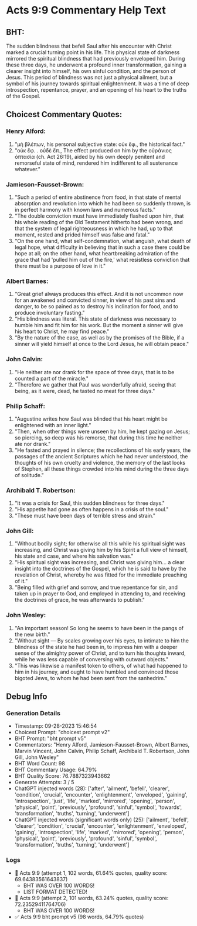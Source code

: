 # Acts 9:9 Commentary Help Text

## BHT:
The sudden blindness that befell Saul after his encounter with Christ marked a crucial turning point in his life. This physical state of darkness mirrored the spiritual blindness that had previously enveloped him. During these three days, he underwent a profound inner transformation, gaining a clearer insight into himself, his own sinful condition, and the person of Jesus. This period of blindness was not just a physical ailment, but a symbol of his journey towards spiritual enlightenment. It was a time of deep introspection, repentance, prayer, and an opening of his heart to the truths of the Gospel.

## Choicest Commentary Quotes:
### Henry Alford:
1. "μὴ βλέπων, his personal subjective state: οὐκ ἔφ., the historical fact."
2. "οὐκ ἔφ. . οὐδὲ ἔπ., The effect produced on him by the οὐράνιος ὀπτασία (ch. Act 26:19), aided by his own deeply penitent and remorseful state of mind, rendered him indifferent to all sustenance whatever."

### Jamieson-Fausset-Brown:
1. "Such a period of entire abstinence from food, in that state of mental absorption and revolution into which he had been so suddenly thrown, is in perfect harmony with known laws and numerous facts."
2. "The double conviction must have immediately flashed upon him, that his whole reading of the Old Testament hitherto had been wrong, and that the system of legal righteousness in which he had, up to that moment, rested and prided himself was false and fatal."
3. "On the one hand, what self-condemnation, what anguish, what death of legal hope, what difficulty in believing that in such a case there could be hope at all; on the other hand, what heartbreaking admiration of the grace that had 'pulled him out of the fire,' what resistless conviction that there must be a purpose of love in it."

### Albert Barnes:
1. "Great grief always produces this effect. And it is not uncommon now for an awakened and convicted sinner, in view of his past sins and danger, to be so pained as to destroy his inclination for food, and to produce involuntary fasting."
2. "His blindness was literal. This state of darkness was necessary to humble him and fit him for his work. But the moment a sinner will give his heart to Christ, he may find peace."
3. "By the nature of the ease, as well as by the promises of the Bible, if a sinner will yield himself at once to the Lord Jesus, he will obtain peace."

### John Calvin:
1. "He neither ate nor drank for the space of three days, that is to be counted a part of the miracle."
2. "Therefore we gather that Paul was wonderfully afraid, seeing that being, as it were, dead, he tasted no meat for three days."

### Philip Schaff:
1. "Augustine writes how Saul was blinded that his heart might be enlightened with an inner light."
2. "Then, when other things were unseen by him, he kept gazing on Jesus; so piercing, so deep was his remorse, that during this time he neither ate nor drank."
3. "He fasted and prayed in silence; the recollections of his early years, the passages of the ancient Scriptures which he had never understood, the thoughts of his own cruelty and violence, the memory of the last looks of Stephen, all these things crowded into his mind during the three days of solitude."

### Archibald T. Robertson:
1. "It was a crisis for Saul, this sudden blindness for three days."
2. "His appetite had gone as often happens in a crisis of the soul."
3. "These must have been days of terrible stress and strain."

### John Gill:
1. "Without bodily sight; for otherwise all this while his spiritual sight was increasing, and Christ was giving him by his Spirit a full view of himself, his state and case, and where his salvation was."
2. "His spiritual sight was increasing, and Christ was giving him... a clear insight into the doctrines of the Gospel, which he is said to have by the revelation of Christ, whereby he was fitted for the immediate preaching of it."
3. "Being filled with grief and sorrow, and true repentance for sin, and taken up in prayer to God, and employed in attending to, and receiving the doctrines of grace, he was afterwards to publish."

### John Wesley:
1. "An important season! So long he seems to have been in the pangs of the new birth."
2. "Without sight — By scales growing over his eyes, to intimate to him the blindness of the state he had been in, to impress him with a deeper sense of the almighty power of Christ, and to turn his thoughts inward, while he was less capable of conversing with outward objects."
3. "This was likewise a manifest token to others, of what had happened to him in his journey, and ought to have humbled and convinced those bigoted Jews, to whom he had been sent from the sanhedrim."


## Debug Info
### Generation Details
- Timestamp: 09-28-2023 15:46:54
- Choicest Prompt: "choicest prompt v2"
- BHT Prompt: "bht prompt v5"
- Commentators: "Henry Alford, Jamieson-Fausset-Brown, Albert Barnes, Marvin Vincent, John Calvin, Philip Schaff, Archibald T. Robertson, John Gill, John Wesley"
- BHT Word Count: 98
- BHT Commentary Usage: 64.79%
- BHT Quality Score: 76.7887323943662
- Generate Attempts: 3 / 5
- ChatGPT injected words (28):
	['after', 'ailment', 'befell', 'clearer', 'condition', 'crucial', 'encounter', 'enlightenment', 'enveloped', 'gaining', 'introspection', 'just', 'life', 'marked', 'mirrored', 'opening', 'person', 'physical', 'point', 'previously', 'profound', 'sinful', 'symbol', 'towards', 'transformation', 'truths', 'turning', 'underwent']
- ChatGPT injected words (significant words only) (25):
	['ailment', 'befell', 'clearer', 'condition', 'crucial', 'encounter', 'enlightenment', 'enveloped', 'gaining', 'introspection', 'life', 'marked', 'mirrored', 'opening', 'person', 'physical', 'point', 'previously', 'profound', 'sinful', 'symbol', 'transformation', 'truths', 'turning', 'underwent']

### Logs
- 🔄 Acts 9:9 (attempt 1, 102 words, 61.64% quotes, quality score: 69.64383561643837) 
	- BHT WAS OVER 100 WORDS! 
	- LIST FORMAT DETECTED!
- 🔄 Acts 9:9 (attempt 2, 101 words, 63.24% quotes, quality score: 72.23529411764706) 
	- BHT WAS OVER 100 WORDS!
- ✅ Acts 9:9 bht prompt v5 (98 words, 64.79% quotes)